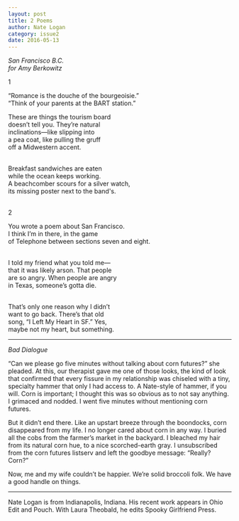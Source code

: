 ```yaml
---
layout: post
title: 2 Poems
author: Nate Logan
category: issue2
date: 2016-05-13
---
```


*San Francisco B.C.*<br>
		*for Amy Berkowitz*

1

“Romance is the douche of the bourgeoisie.”<br>
“Think of your parents at the BART station.”<br>

These are things the tourism board <br>
doesn’t tell you. They’re natural<br>
inclinations—like slipping into <br>
a pea coat, like pulling the gruff<br>
off a Midwestern accent.<br><br>

Breakfast sandwiches are eaten <br>
while the ocean keeps working. <br>
A beachcomber scours for a silver watch, <br>
its missing poster next to the band's.<br><br>

2

You wrote a poem about San Francisco.<br>
I think I’m in there, in the game <br>
of Telephone between sections seven and eight.<br><br>

I told my friend what you told me—<br>
that it was likely arson. That people<br>
are so angry. When people are angry<br>
in Texas, someone’s gotta die.<br><br>

That’s only one reason why I didn’t <br>
want to go back. There’s that old <br>
song, “I Left My Heart in SF.” Yes, <br>
maybe not my heart, but something.<br>

___

*Bad Dialogue*

“Can we please go five minutes without talking about corn futures?” she pleaded. At this, our therapist gave me one of those looks, the kind of look that confirmed that every fissure in my relationship was chiseled with a tiny, specialty hammer that only I had access to. A Nate-style of hammer, if you will. Corn is important; I thought this was so obvious as to not say anything. I grimaced and nodded. I went five minutes without mentioning corn futures.

But it didn’t end there. Like an upstart breeze through the boondocks, corn disappeared from my life. I no longer cared about corn in any way. I buried all the cobs from the farmer’s market in the backyard. I bleached my hair from its natural corn hue, to a nice scorched-earth gray. I unsubscribed from the corn futures listserv and left the goodbye message: “Really? Corn?”

Now, me and my wife couldn’t be happier. We’re solid broccoli folk. We have a good handle on things.

___

Nate Logan is from Indianapolis, Indiana. His recent work appears in Ohio Edit and Pouch. With Laura Theobald, he edits Spooky Girlfriend Press.